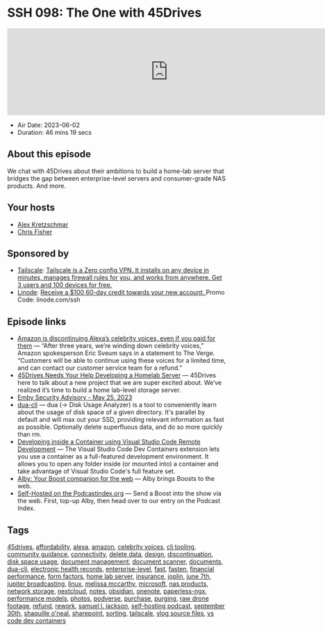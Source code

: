 # SSH 098: The One with 45Drives

<iframe src="https://player.fireside.fm/v2/dUlrHQih+V1lGW6ge?theme=dark" width="740" height="200" frameborder="0" scrolling="no"></iframe>

* Air Date: 2023-06-02
* Duration: 46 mins 19 secs

## About this episode

We chat with 45Drives about their ambitions to build a home-lab server that bridges the gap between enterprise-level servers and consumer-grade NAS products. And more.

## Your hosts
* [Alex Kretzschmar](https://selfhosted.show/hosts/alexktz)
* [Chris Fisher](https://selfhosted.show/hosts/chrislas)

## Sponsored by

  * [Tailscale](http://tailscale.com/selfhosted): [Tailscale is a Zero config VPN. It installs on any device in minutes, manages firewall rules for you, and works from anywhere. Get 3 users and 100 devices for free. ](http://tailscale.com/selfhosted)
  * [Linode](https://linode.com/ssh): [Receive a $100 60-day credit towards your new account. ](https://linode.com/ssh) Promo Code: linode.com/ssh



## Episode links

  * [Amazon is discontinuing Alexa’s celebrity voices, even if you paid for them](https://www.theverge.com/2023/5/30/23742109/amazon-alexa-celebrity-voices-discontinued "Amazon is discontinuing Alexa’s celebrity voices, even if you paid for them") — “After three years, we’re winding down celebrity voices,” Amazon spokesperson Eric Sveum says in a statement to The Verge. “Customers will be able to continue using these voices for a limited time, and can contact our customer service team for a refund.”
  * [45Drives Needs Your Help Developing a Homelab Server](https://www.reddit.com/r/DataHoarder/comments/130m860/45drives_needs_your_help_developing_a_homelab/ "45Drives Needs Your Help Developing a Homelab Server") — 45Drives here to talk about a new project that we are super excited about. We’ve realized it’s time to build a home lab-level storage server.
  * [Emby Security Advisory - May 25, 2023 ](https://old.reddit.com/r/selfhosted/comments/13rsuu3/emby_security_advisory_may_25_2023/ "Emby Security Advisory - May 25, 2023 ")
  * [dua-cli](https://github.com/Byron/dua-cli "dua-cli") — dua (-> Disk Usage Analyzer) is a tool to conveniently learn about the usage of disk space of a given directory. It's parallel by default and will max out your SSD, providing relevant information as fast as possible. Optionally delete superfluous data, and do so more quickly than rm.
  * [Developing inside a Container using Visual Studio Code Remote Development](https://code.visualstudio.com/docs/devcontainers/containers "Developing inside a Container using Visual Studio Code Remote Development") — The Visual Studio Code Dev Containers extension lets you use a container as a full-featured development environment. It allows you to open any folder inside (or mounted into) a container and take advantage of Visual Studio Code's full feature set.
  * [Alby: Your Boost companion for the web](https://getalby.com/ "Alby: Your Boost companion for the web") — Alby brings Boosts to the web.
  * [Self-Hosted on the Podcastindex.org](https://podcastindex.org/podcast/830124 "Self-Hosted on the Podcastindex.org") — Send a Boost into the show via the web. First, top-up Alby, then head over to our entry on the Podcast Index.



## Tags

[45drives](https://selfhosted.show/tags/45drives), [affordability](https://selfhosted.show/tags/affordability), [alexa](https://selfhosted.show/tags/alexa), [amazon](https://selfhosted.show/tags/amazon), [celebrity voices](https://selfhosted.show/tags/celebrity%20voices), [cli tooling](https://selfhosted.show/tags/cli%20tooling), [community guidance](https://selfhosted.show/tags/community%20guidance), [connectivity](https://selfhosted.show/tags/connectivity), [delete data](https://selfhosted.show/tags/delete%20data), [design](https://selfhosted.show/tags/design), [discontinuation](https://selfhosted.show/tags/discontinuation), [disk space usage](https://selfhosted.show/tags/disk%20space%20usage), [document management](https://selfhosted.show/tags/document%20management), [document scanner](https://selfhosted.show/tags/document%20scanner), [documents](https://selfhosted.show/tags/documents), [dua-cli](https://selfhosted.show/tags/dua-cli), [electronic health records](https://selfhosted.show/tags/electronic%20health%20records), [enterprise-level](https://selfhosted.show/tags/enterprise-level), [fast](https://selfhosted.show/tags/fast), [fasten](https://selfhosted.show/tags/fasten), [financial performance](https://selfhosted.show/tags/financial%20performance), [form factors](https://selfhosted.show/tags/form%20factors), [home lab server](https://selfhosted.show/tags/home%20lab%20server), [insurance](https://selfhosted.show/tags/insurance), [joplin](https://selfhosted.show/tags/joplin), [june 7th](https://selfhosted.show/tags/june%207th), [jupiter broadcasting](https://selfhosted.show/tags/jupiter%20broadcasting), [linux](https://selfhosted.show/tags/linux), [melissa mccarthy](https://selfhosted.show/tags/melissa%20mccarthy), [microsoft](https://selfhosted.show/tags/microsoft), [nas products](https://selfhosted.show/tags/nas%20products), [network storage](https://selfhosted.show/tags/network%20storage), [nextcloud](https://selfhosted.show/tags/nextcloud), [notes](https://selfhosted.show/tags/notes), [obsidian](https://selfhosted.show/tags/obsidian), [onenote](https://selfhosted.show/tags/onenote), [paperless-ngx](https://selfhosted.show/tags/paperless-ngx), [performance models](https://selfhosted.show/tags/performance%20models), [photos](https://selfhosted.show/tags/photos), [podverse](https://selfhosted.show/tags/podverse), [purchase](https://selfhosted.show/tags/purchase), [purging](https://selfhosted.show/tags/purging), [raw drone footage](https://selfhosted.show/tags/raw%20drone%20footage), [refund](https://selfhosted.show/tags/refund), [rework](https://selfhosted.show/tags/rework), [samuel l. jackson](https://selfhosted.show/tags/samuel%20l.%20jackson), [self-hosting podcast](https://selfhosted.show/tags/self-hosting%20podcast), [september 30th](https://selfhosted.show/tags/september%2030th), [shaquille o'neal](https://selfhosted.show/tags/shaquille%20o'neal), [sharepoint](https://selfhosted.show/tags/sharepoint), [sorting](https://selfhosted.show/tags/sorting), [tailscale](https://selfhosted.show/tags/tailscale), [vlog source files](https://selfhosted.show/tags/vlog%20source%20files), [vs code dev containers](https://selfhosted.show/tags/vs%20code%20dev%20containers)